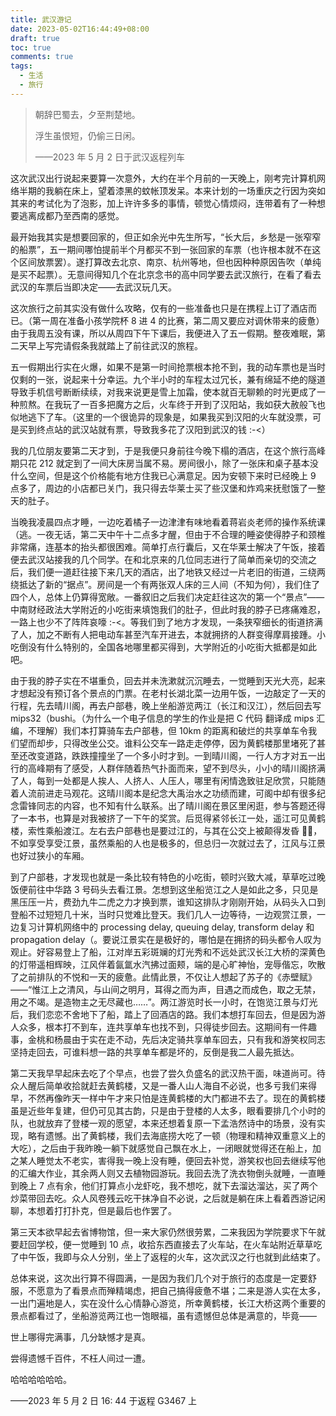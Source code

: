 ```yaml
---
title: 武汉游记
date: 2023-05-02T16:44:49+08:00
draft: true
toc: true
comments: true
tags:
  - 生活
  - 旅行
---
```


> 朝辞巴蜀去，夕至荆楚地。
>
> 浮生虽恨短，仍偷三日闲。
>
> ——2023 年 5 月 2 日于武汉返程列车

<!--more-->

这次武汉出行说起来要算一次意外，大约在半个月前的一天晚上，刚考完计算机网络半期的我躺在床上，望着漆黑的蚊帐顶发呆。本来计划的一场重庆之行因为突如其来的考试化为了泡影，加上许许多多的事情，顿觉心情烦闷，连带着有了一种想要逃离成都乃至西南的感觉。

最开始我其实是想要回家的，但正如余光中先生所写，“长大后，乡愁是一张窄窄的船票”，五一期间哪怕提前半个月都买不到一张回家的车票（也许根本就不在这个区间放票罢）。遂打算改去北京、南京、杭州等地，但也因种种原因告吹（单纯是买不起票）。无意间得知几个在北京念书的高中同学要去武汉旅行，在看了看去武汉的车票后当即决定——去武汉玩几天。

这次旅行之前其实没有做什么攻略，仅有的一些准备也只是在携程上订了酒店而已。（第一周在准备小孩学院杯 8 进 4 的比赛，第二周又要应对调休带来的疲惫）由于我周五没有课，所以从周四下午下课后，我便进入了五一假期。整夜难眠，第二天早上写完请假条我就踏上了前往武汉的旅程。

五一假期出行实在火爆，如果不是第一时间抢票根本抢不到，我的动车票也是当时仅剩的一张，说起来十分幸运。九个半小时的车程太过冗长，兼有绵延不绝的隧道导致手机信号断断续续，对我来说更是雪上加霜，使本就百无聊赖的时光更成了一种煎熬。在我玩了一百多把魔方之后，火车终于开到了汉阳站，我如获大赦般飞也似地逃下了车。（这里的一个很诡异的现象是，如果我买到汉阳的火车就没票，可是买到终点站的武汉站就有票，导致我多花了汉阳到武汉的钱 :-<）

我的几位朋友要第二天才到，于是我便只身前往今晚下榻的酒店，在这个旅行高峰期只花 212 就定到了一间大床房当属不易。房间很小，除了一张床和桌子基本没什么空间，但是这个价格能有地方住我已心满意足。因为安顿下来时已经晚上 9 点多了，周边的小店都已关门，我只得去华莱士买了些汉堡和炸鸡来抚慰饿了一整天的肚子。

当晚我凌晨四点才睡，一边吃着橘子一边津津有味地看着蒋岩炎老师的操作系统课（逃。一夜无话，第二天中午十二点多才醒，但由于不合理的睡姿使得脖子和颈椎非常痛，连基本的抬头都很困难。简单打点行囊后，又在华莱士解决了午饭，接着便去武汉站接我的几个同学。在和北京来的几位同志进行了简单而亲切的交流之后，我们便一道赶往接下来几天的酒店，出了地铁又经过一片老旧的街道，三绕两绕抵达了新的“据点”。房间是一个有两张双人床的三人间（不知为何），我们住了四个人，总体上仍算得宽敞。一番叙旧之后我们决定赶往这次的第一个“景点”——中南财经政法大学附近的小吃街来填饱我们的肚子，但此时我的脖子已疼痛难忍，一路上也少不了阵阵哀嚎 :-<。等我们到了地方才发现，一条狭窄细长的街道挤满了人，加之不断有人把电动车甚至汽车开进去，本就拥挤的人群变得摩肩接踵。小吃倒没有什么特别的，全国各地哪里都买得到，大学附近的小吃街大抵都是如此吧。

由于我的脖子实在不堪重负，回去并未洗漱就沉沉睡去，一觉睡到天光大亮，起来才想起没有预订各个景点的门票。在老村长湖北菜一边用午饭，一边敲定了一天的行程，先去晴川阁，再去户部巷，晚上坐船游览两江（长江和汉江），然后回去写 mips32（bushi。（为什么一个电子信息的学生的作业是把 C 代码 翻译成 mips 汇编，不理解）我们本打算骑车去户部巷，但 10km 的距离和破烂的共享单车令我们望而却步，只得改坐公交。谁料公交车一路走走停停，因为黄鹤楼那里堵死了甚至还改变道路，跌跌撞撞坐了一个多小时才到。一到晴川阁，一行人方才对五一出行的高峰期有了感受，人群伴随着热气扑面而来，望不到尽头，小小的晴川阁挤满了人，每到一处都是人挨人、人挤人、人压人，哪里有闲情逸致驻足欣赏，只能随着人流前进走马观花。这晴川阁本是纪念大禹治水之功绩而建，可阁中却有很多纪念雷锋同志的内容，也不知有什么联系。出了晴川阁在景区里闲逛，参与答题还得了一本书，也算是对我被挤了一下午的奖赏。后觅得紧邻长江一处，遥江可见黄鹤楼，索性乘船渡江。左右去户部巷也是要过江的，与其在公交上被颠得发昏 😵‍💫，不如享受享受江景，虽然乘船的人也是极多的，但总归一次就过去了，江风与江景也好过狭小的车厢。

到了户部巷，才发现也就是一条比较有特色的小吃街，顿时兴致大减，草草吃过晚饭便前往中华路 3 号码头去看江景。怎想到这坐船览江之人是如此之多，只见是黑压压一片，费劲九牛二虎之力才换到票，谁知这排队才刚刚开始，从码头入口到登船不过短短几十米，当时只觉难比登天。我们几人一边等待，一边观赏江景，一边复习计算机网络中的 processing delay, queuing delay, transform delay 和 propagation delay（。要说江景实在是极好的，哪怕是在拥挤的码头都令人叹为观止。好容易登上了船，江对岸五彩斑斓的灯光秀和不远处武汉长江大桥的深黄色的灯带遥相辉映，江风伴着氤氲水汽拂过面颊，端的是心旷神怡，宠辱偕忘，吹散了之前排队的不悦和一天的疲惫。此情此景，不仅让人想起了苏子的《赤壁赋》——“惟江上之清风，与山间之明月，耳得之而为声，目遇之而成色，取之无禁，用之不竭。是造物主之无尽藏也……”。两江游览时长一小时，在饱览江景与灯光后，我们恋恋不舍地下了船，踏上了回酒店的路。我们本想打车回去，但是因为游人众多，根本打不到车，连共享单车也找不到，只得徒步回去。这期间有一件趣事，金桃和杨晨由于实在走不动，先后决定骑共享单车回去，只有我和游笑权同志坚持走回去，可谁料想一路的共享单车都是坏的，反倒是我二人最先抵达。

第二天我早早起床去吃了个早点，也尝了尝久负盛名的武汉热干面，味道尚可。待众人醒后简单收拾就赶去黄鹤楼，又是一番人山人海自不必说，也多亏我们来得早，不然再像昨天一样中午才来只怕是连黄鹤楼的大门都进不去了。现在的黄鹤楼虽是近些年复建，但仍可见其古韵，只是由于登楼的人太多，眼看要排几个小时的队，也就放弃了登楼一观的愿望，本来还想着复原一下孟浩然诗中的场景，没有实现，略有遗憾。出了黄鹤楼，我们去海底捞大吃了一顿（物理和精神双重意义上的大吃），之后由于我昨晚一躺下就感觉自己飘在水上，一闭眼就觉得还在船上，加之某人睡觉太不老实，害得我一晚上没有睡，便回去补觉，游笑权也回去继续写他的汇编大作业，其余两人则又去植物园游玩。我回去洗了洗衣物倒头就睡，一直睡到晚上 7 点有余，他们打算点小龙虾吃，我不想吃，就下去溜达溜达，买了两个炒菜带回去吃。众人风卷残云吃干抹净自不必说，之后就是躺在床上看着西游记闲聊，本想着打打扑克，但是最后也作罢了。

第三天本欲早起去省博物馆，但一来大家仍然很劳累，二来我因为学院要求下午就要赶回学校，便一觉睡到 10 点，收拾东西直接去了火车站，在火车站附近草草吃了中午饭，我即与众人分别，坐上了返程的火车，这次武汉之行也就到此结束了。

总体来说，这次出行算不得圆满，一是因为我们几个对于旅行的态度是一定要舒服，不愿意为了看景点而殚精竭虑，把自己搞得疲惫不堪；二来是游人实在太多，一出门遍地是人，实在没什么心情静心游览，所幸黄鹤楼，长江大桥这两个重要的景点都看过了，坐船游览两江也一饱眼福，虽有遗憾但总体是满意的，毕竟——

世上哪得完满事，几分缺憾才是真。

尝得遗憾千百件，不枉人间过一遭。

哈哈哈哈哈哈。

——2023 年 5 月 2 日 16: 44 于返程 G3467 上
